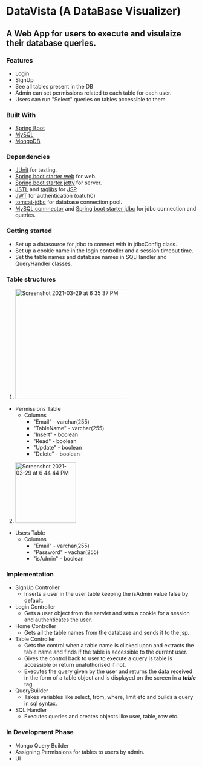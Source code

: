 # DataVista (A DataBase Visualizer)

## A Web App for users to execute and visulaize their database queries.

### Features
* Login
* SignUp
* See all tables present in the DB
* Admin can set permissions related to each table for each user.
* Users can run "Select" queries on tables accessible to them.

### Built With
* [Spring Boot](https://en.wikipedia.org/wiki/Spring_Framework)
* [MySQL](https://en.wikipedia.org/wiki/MySQL)
* [MongoDB](https://en.wikipedia.org/wiki/MongoDB)

### Dependencies
* [JUnit]() for testing.
* [Spring boot starter web](https://mvnrepository.com/artifact/org.springframework.boot/spring-boot-starter-web) for web.
* [Spring boot starter jetty](https://mvnrepository.com/artifact/org.springframework.boot/spring-boot-starter-jetty) for server.
* [JSTL](https://mvnrepository.com/artifact/javax.servlet.jsp.jstl/jstl-api) and [taglibs](https://mvnrepository.com/artifact/org.apache.taglibs/taglibs-standard-impl) for [JSP](https://en.wikipedia.org/wiki/Jakarta_Server_Pages)
* [JWT](https://en.wikipedia.org/wiki/JSON_Web_Token) for authentication (oatuh0)
* [tomcat-jdbc](https://tomcat.apache.org/tomcat-7.0-doc/jdbc-pool.html) for database connection pool.
* [MySQL connnector](https://dev.mysql.com/downloads/connector/j/) and [Spring boot starter jdbc](https://mvnrepository.com/artifact/org.springframework.boot/spring-boot-starter-jdbc) for jdbc connection and queries.

### Getting started
* Set up a datasource for jdbc to connect with in jdbcConfig class.
* Set up a cookie name in the login controller and a session timeout time.
* Set the table names and database names in SQLHandler and QueryHandler classes.
### Table structures
1. <img width="290" alt="Screenshot 2021-03-29 at 6 35 37 PM" src="https://user-images.githubusercontent.com/69719655/112841189-d3b4eb00-90bd-11eb-9769-32d842295f96.png">

* Permissions Table
  * Columns
    * "Email" - varchar(255)
    * "TableName" - varchar(255)
    * "Insert" - boolean
    * "Read" - boolean
    * "Update" - boolean
    * "Delete" - boolean
2. <img width="160" alt="Screenshot 2021-03-29 at 6 44 44 PM" src="https://user-images.githubusercontent.com/69719655/112842142-e11ea500-90be-11eb-9392-00d7c636e2e2.png">

* Users Table
  * Columns
    * "Email" - varchar(255)
    * "Password" - vachar(255)
    * "isAdmin" - boolean


### Implementation
* SignUp Controller
  - Inserts a user in the user table keeping the isAdmin value false by default.
* Login Controller
  - Gets a user object from the servlet and sets a cookie for a session and authenticates the user.
* Home Controller
  - Gets all the table names from the database and sends it to the jsp.
* Table Controller
  - Gets the control when a table name is clicked upon and extracts the table name and finds if the table is accessible to the current user.
  - Gives the control back to user to execute a query is table is accessible or return unatuthorised if not.
  - Executes the query given by the user and returns the data received in the form of a table object and is displayed on the screen in a ***table*** tag.
* QueryBuilder
  - Takes variables like select, from, where, limit etc and builds a query in sql syntax.
* SQL Handler
  - Executes queries and creates objects like user, table, row etc.

### In Development Phase
* Mongo Query Builder
* Assigning Permissions for tables to users by admin.
* UI
